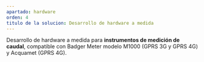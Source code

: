 ```yaml
---
apartado: hardware
orden: 4
titulo de la solucion: Desarrollo de hardware a medida
---
```


Desarrollo de hardware a medida para **instrumentos de medición de caudal**, compatible con Badger Meter modelo M1000 (GPRS 3G y GPRS 4G) y Acquamet (GPRS 4G).